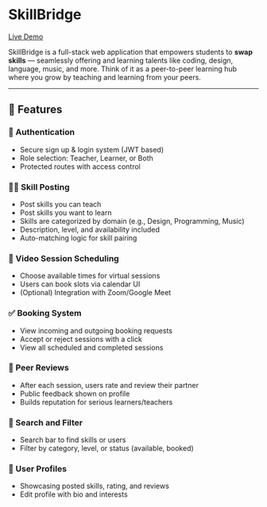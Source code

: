 # SkillBridge 

[Live Demo](https://skillbridge-rust.vercel.app/)

SkillBridge is a full-stack web application that empowers students to **swap skills** — seamlessly offering and learning talents like coding, design, language, music, and more. Think of it as a peer-to-peer learning hub where you grow by teaching and learning from your peers.

---

## 🚀 Features

### 🔐 Authentication
- Secure sign up & login system (JWT based)
- Role selection: Teacher, Learner, or Both
- Protected routes with access control

### 🧑‍🏫 Skill Posting
- Post skills you can teach
- Post skills you want to learn
- Skills are categorized by domain (e.g., Design, Programming, Music)
- Description, level, and availability included
- Auto-matching logic for skill pairing

### 📅 Video Session Scheduling
- Choose available times for virtual sessions
- Users can book slots via calendar UI
- (Optional) Integration with Zoom/Google Meet

### ✅ Booking System
- View incoming and outgoing booking requests
- Accept or reject sessions with a click
- View all scheduled and completed sessions

### 🌟 Peer Reviews
- After each session, users rate and review their partner
- Public feedback shown on profile
- Builds reputation for serious learners/teachers

### 🔎 Search and Filter
- Search bar to find skills or users
- Filter by category, level, or status (available, booked)

### 📄 User Profiles
- Showcasing posted skills, rating, and reviews
- Edit profile with bio and interests
